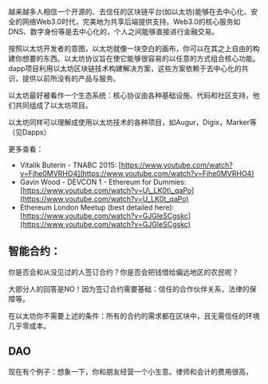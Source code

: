 越来越多人相信一个开源的、去信任的区块链平台\(如以太坊\)能够在去中心化、安全的网络Web3.0时代，完美地为共享后端提供支持。Web3.0的核心服务如DNS、数字身份等是去中心化的，个人之间能够直接进行金融交易。

按照以太坊开发者的意图，以太坊就像一块空白的画布，你可以在其之上自由的构建你想要的东西。以太坊协议旨在使它能够很容易的以任意的方式组合核心功能。dapp项目利用以太坊区块链技术构建解决方案，这些方案依赖于去中心化的共识，提供以前所没有的产品与服务。

以太坊最好被看作一个生态系统：核心协议由各种基础设施、代码和社区支持，他们共同组成了以太坊项目。

以太坊同样可以理解成使用以太坊技术的各种项目，如Augur，Digix，Marker等（见Dapps）

更多查看：

* Vitalik Buterin - TNABC 2015:
  [https://www.youtube.com/watch?v=Fjhe0MVRHO4](https://www.youtube.com/watch?v=Fjhe0MVRHO4)
* Gavin Wood - DEVCON 1 - Ethereum for Dummies:
  [https://www.youtube.com/watch?v=U\_LK0t\_qaPo](https://www.youtube.com/watch?v=U_LK0t_qaPo)
* Ethereum London Meetup \(best detailed here\):
  [https://www.youtube.com/watch?v=GJGIeSCgskc](https://www.youtube.com/watch?v=GJGIeSCgskc)

## 智能合约：

你是否会和从没见过的人签订合约？你是否会把钱借给偏远地区的农民呢？

大部分人的回答是NO！因为签订合约需要基础：信任的合作伙伴关系，法律的保障等。

在以太坊你不需要上述的条件：所有的合约的需求都在区块中，且无需信任的环境几乎零成本。

## DAO

现在有个例子：想象一下，你和朋友经营一个小生意。律师和会计的费用很高，

















































